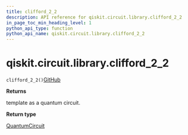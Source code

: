 ```yaml
---
title: clifford_2_2
description: API reference for qiskit.circuit.library.clifford_2_2
in_page_toc_min_heading_level: 1
python_api_type: function
python_api_name: qiskit.circuit.library.clifford_2_2
---
```


# qiskit.circuit.library.clifford\_2\_2

<span id="qiskit.circuit.library.clifford_2_2" />

`clifford_2_2()`[GitHub](https://github.com/qiskit/qiskit/tree/stable/0.39/qiskit/circuit/library/templates/clifford/clifford_2_2.py "view source code")

**Returns**

template as a quantum circuit.

**Return type**

[QuantumCircuit](qiskit.circuit.QuantumCircuit "qiskit.circuit.QuantumCircuit")

